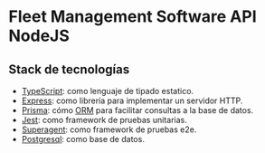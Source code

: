 # Fleet Management Software API NodeJS

## Stack de tecnologías

* [TypeScript](https://hackernoon.com/how-to-setup-a-nodejs-app-with-express-and-typescript):
  como lenguaje de tipado estatico.
* [Express](https://expressjs.com/en/starter/hello-world.html):
  como librería para implementar un servidor HTTP.
* [Prisma](https://www.prisma.io/): cómo
  [ORM](https://en.wikipedia.org/wiki/Object%E2%80%93relational_mapping)
  para facilitar consultas a la base de datos.
* [Jest](https://jestjs.io/): como framework de pruebas unitarias.
* [Superagent](https://www.npmjs.com/package/superagent): como
  framework de pruebas e2e.
* [Postgresql](https://www.postgresql.org/): como base de datos.
